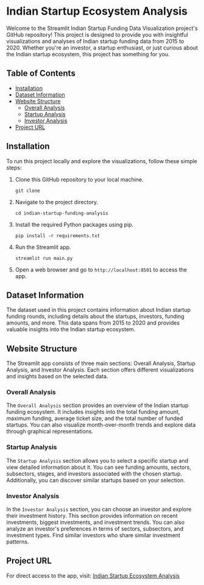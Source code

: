 # Indian Startup Ecosystem Analysis 

Welcome to the Streamlit Indian Startup Funding Data Visualization project's GitHub repository! This project is designed to provide you with insightful visualizations and analyses of Indian startup funding data from 2015 to 2020. Whether you're an investor, a startup enthusiast, or just curious about the Indian startup ecosystem, this project has something for you.

## Table of Contents
- [Installation](#installation)
- [Dataset Information](#dataset-information)
- [Website Structure](#website-structure)
    - [Overall Analysis](#overall-analysis)
    - [Startup Analysis](#startup-analysis)
    - [Investor Analysis](#investor-analysis)
- [Project URL](#project-url)

## Installation

To run this project locally and explore the visualizations, follow these simple steps:

1. Clone this GitHub repository to your local machine.
   ```
   git clone 
   ```

2. Navigate to the project directory.
   ```
   cd indian-startup-funding-analysis
   ```

3. Install the required Python packages using pip.
   ```
   pip install -r requirements.txt
   ```

4. Run the Streamlit app.
   ```
   streamlit run main.py
   ```

5. Open a web browser and go to `http://localhost:8501` to access the app.

## Dataset Information

The dataset used in this project contains information about Indian startup funding rounds, including details about the startups, investors, funding amounts, and more. This data spans from 2015 to 2020 and provides valuable insights into the Indian startup ecosystem.

## Website Structure

The Streamlit app consists of three main sections: Overall Analysis, Startup Analysis, and Investor Analysis. Each section offers different visualizations and insights based on the selected data.

### Overall Analysis

The `Overall Analysis` section provides an overview of the Indian startup funding ecosystem. It includes insights into the total funding amount, maximum funding, average ticket size, and the total number of funded startups. You can also visualize month-over-month trends and explore data through graphical representations.

### Startup Analysis

The `Startup Analysis` section allows you to select a specific startup and view detailed information about it. You can see funding amounts, sectors, subsectors, stages, and investors associated with the chosen startup. Additionally, you can discover similar startups based on your selection.

### Investor Analysis

In the `Investor Analysis` section, you can choose an investor and explore their investment history. This section provides information on recent investments, biggest investments, and investment trends. You can also analyze an investor's preferences in terms of sectors, subsectors, and investment types. Find similar investors who share similar investment patterns.

## Project URL

For direct access to the app, visit: [Indian Startup Ecosystem Analysis ](https://indian-startup-ecosystem-analysis-by-zoheb.streamlit.app/)
